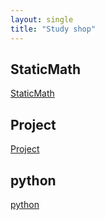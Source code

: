 ```yaml
---
layout: single
title: "Study shop"
---
```


## StaticMath
[StaticMath](/categories/StaticMath/)

## Project
[Project](/categories/Project/)

## python
[python](/categories/python/)